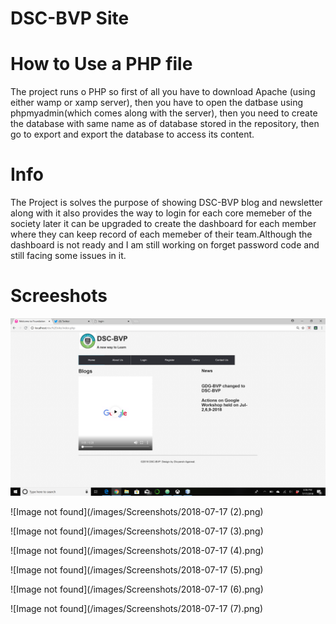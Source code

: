 # DSC-BVP Site

# How to Use a PHP file

The project runs o PHP so first of all you have to download Apache (using either wamp or xamp server), 
then you have to open the datbase using phpmyadmin(which comes along with the server),
then you need to create the database with same name as of database stored in the repository,
then go to export and export the database to access its content.

# Info

The Project is solves the purpose of showing DSC-BVP blog and newsletter along with it also provides the way to login for each core memeber of the society later it can be upgraded to create the dashboard for each member where they can keep record of each memeber of their team.Although the dashboard is not ready and I am still working on forget password code and still facing some issues in it.

# Screeshots

![Image not found](/images/Screenshots/2018-07-17.png)

![Image not found](/images/Screenshots/2018-07-17 (2).png)

![Image not found](/images/Screenshots/2018-07-17 (3).png)

![Image not found](/images/Screenshots/2018-07-17 (4).png)

![Image not found](/images/Screenshots/2018-07-17 (5).png)

![Image not found](/images/Screenshots/2018-07-17 (6).png)

![Image not found](/images/Screenshots/2018-07-17 (7).png)














